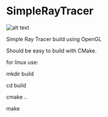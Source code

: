 # SimpleRayTracer


![alt text](https://github.com/dopnphys/SimpleRayTracer/img/preview.jpg?raw=true)

Simple Ray Tracer build using OpenGL

Should be easy to build with CMake.


for linux use:

mkdir build

cd build

cmake ..

make
